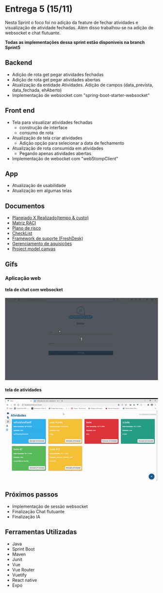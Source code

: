 # Entrega 5 (15/11)

Nesta Sprint o foco foi no adição da feature de fechar atividades e visualização de atividade fechadas.
Além disso trabalhou-se na adição de websocket e chat flutuante.

**Todas as implementações dessa sprint estão disponiveis na branch Sprint5**

## Backend
- Adição de rota get pegar atividades fechadas
- Adição de rota get pegar atividades abertas
- Atualização da entidade Atividades. Adição de campos (data_prevista, data_fechada, ehAberto)
- Implementação de websocket com "spring-boot-starter-websocket"

## Front end

- Tela para visualizar atividades fechadas
    - construção de interface
    - consumo de rota
- Atualização de tela criar atividades
    - Adição opção para selecionar a data de fechamento
- Atualização de rota consumida em atividades
    - Pegando apenas atividades abertas
- Implementação de webocket com "webStompClient"

## App

- Atualização de usabilidade
- Atualização em algumas telas

## Documentos
- <a href="https://drive.google.com/file/d/14-lm5uqeSYihOUIuX0v5wkQlHiZiVkDw/view?usp=sharing" target="_blank"> Planejado X Realizado(tempo & custo) </a>
- <a href="https://drive.google.com/file/d/1Pwnfpijwba-FQIs3GR5skLhvJ3ObRUFm/view?usp=sharing" target="_blank">Matriz RACI</a>
- <a href="https://drive.google.com/file/d/13vXsM7JfC-tg6th4iq_VNZbcAQk7QHAe/view?usp=sharing" target="_blank">Plano de risco</a>
- <a href="https://drive.google.com/file/d/1g205YSD0Imq9qVSnm-6lG_pJmlDWViPe/view?usp=sharing" target="_blank">CheckList</a>
- <a href="https://drive.google.com/file/d/1_JQZmI6vEjd37IH7-pZOcCbaz9RsnEtg/view?usp=sharing" target="_blank">Framework de suporte (FreshDesk)</a>
- <a href="https://drive.google.com/file/d/1bcEUNFTy4GAE6sQNo2clR5lc_sz7zB3Q/view?usp=sharing" target="_blank">Gerenciamento de aquisições</a>
- <a href="https://drive.google.com/file/d/1LXLpHs2u3Ke7N87W6Z-Y4C91l8s889pH/view?usp=sharing" target="_blank">Project model canvas</a>




## Gifs
### Aplicação web
#### tela de chat com websocket
<img src="login4.gif" alt="Gif da tela de login" />

#### tela de atividades
<img src="atividades5.gif" alt="Gif da tela de login" />


## Próximos passos

- Implementação de sessão websocket
- Finalização Chat flutuante
- Finalização IA

## Ferramentas Utilizadas

- Java
- Sprint Boot
- Maven
- Junit
- Vue
- Vue Router
- Vuetify
- React native
- Expo